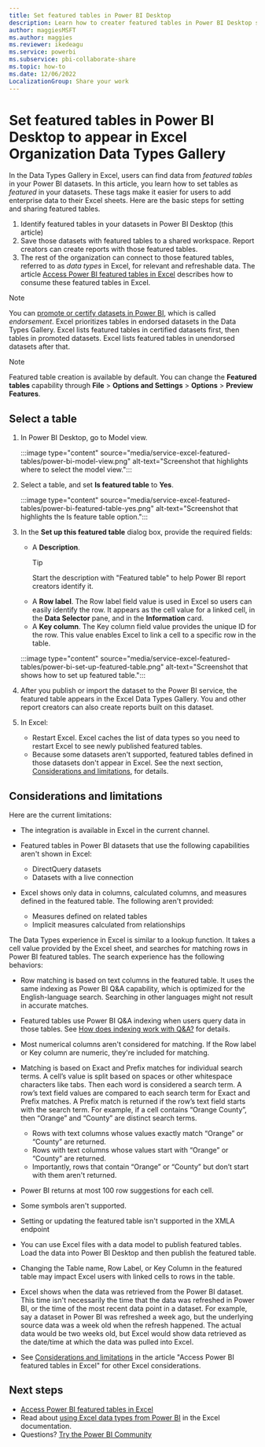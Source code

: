 ```yaml
---
title: Set featured tables in Power BI Desktop
description: Learn how to creater featured tables in Power BI Desktop so they show up in the Excel Organization Data Types Gallery. 
author: maggiesMSFT
ms.author: maggies
ms.reviewer: ikedeagu
ms.service: powerbi
ms.subservice: pbi-collaborate-share
ms.topic: how-to
ms.date: 12/06/2022
LocalizationGroup: Share your work
---
```

# Set featured tables in Power BI Desktop to appear in Excel Organization Data Types Gallery

In the Data Types Gallery in Excel, users can find data from *featured tables* in your Power BI datasets. In this article, you learn how to set tables as *featured* in your datasets. These tags make it easier for users to add enterprise data to their Excel sheets. Here are the basic steps for setting and sharing featured tables.

1. Identify featured tables in your datasets in Power BI Desktop (this article)
1. Save those datasets with featured tables to a shared workspace. Report creators can create reports with those featured tables.
1. The rest of the organization can connect to those featured tables, referred to as *data types* in Excel, for relevant and refreshable data. The article [Access Power BI featured tables in Excel](service-excel-featured-tables.md) describes how to consume these featured tables in Excel.

> [!NOTE]
> You can [promote or certify datasets in Power BI](../collaborate-share/service-endorse-content.md), which is called *endorsement*. Excel prioritizes tables in endorsed datasets in the Data Types Gallery. Excel lists featured tables in certified datasets first, then tables in promoted datasets. Excel lists featured tables in unendorsed datasets after that. 

> [!NOTE]
> Featured table creation is available by default. You can change the **Featured tables** capability through **File** > **Options and Settings** > **Options** > **Preview Features**.

## Select a table

1. In Power BI Desktop, go to Model view.

    :::image type="content" source="media/service-excel-featured-tables/power-bi-model-view.png" alt-text="Screenshot that highlights where to select the model view.":::
 
2. Select a table, and set **Is featured table** to **Yes**.

    :::image type="content" source="media/service-excel-featured-tables/power-bi-featured-table-yes.png" alt-text="Screenshot that highlights the Is feature table option.":::

4. In the **Set up this featured table** dialog box, provide the required fields:

    - A **Description**. 
        > [!TIP]
        > Start the description with "Featured table" to help Power BI report creators identify it.
    - A **Row label**. The Row label field value is used in Excel so users can easily identify the row. It appears as the cell value for a linked cell, in the **Data Selector** pane, and in the **Information** card. 
    - A **Key column**. The Key column field value provides the unique ID for the row. This value enables Excel to link a cell to a specific row in the table.

    :::image type="content" source="media/service-excel-featured-tables/power-bi-set-up-featured-table.png" alt-text="Screenshot that shows how to set up featured table.":::

1. After you publish or import the dataset to the Power BI service, the featured table appears in the Excel Data Types Gallery. You and other report creators can also create reports built on this dataset.

1. In Excel: 
    - Restart Excel. Excel caches the list of data types so you need to restart Excel to see newly published featured tables.
    - Because some datasets aren't supported, featured tables defined in those datasets don't appear in Excel. See the next section, [Considerations and limitations](#considerations-and-limitations), for details.

## Considerations and limitations

Here are the current limitations:

- The integration is available in Excel in the current channel.
- Featured tables in Power BI datasets that use the following capabilities aren't shown in Excel: 

    - DirectQuery datasets
    - Datasets with a live connection

- Excel shows only data in columns, calculated columns, and measures defined in the featured table. The following aren't provided:

    - Measures defined on related tables
    - Implicit measures calculated from relationships

The Data Types experience in Excel is similar to a lookup function. It takes a cell value provided by the Excel sheet, and searches for matching rows in Power BI featured tables. The search experience has the following behaviors:

- Row matching is based on text columns in the featured table. It uses the same indexing as Power BI Q&A capability, which is optimized for the English-language search. Searching in other languages might not result in accurate matches. 
- Featured tables use Power BI Q&A indexing when users query data in those tables. See [How does indexing work with Q&A?](../natural-language/q-and-a-data-sources.md#how-does-indexing-work-with-qa) for details.
- Most numerical columns aren't considered for matching. If the Row label or Key column are numeric, they're included for matching.
- Matching is based on Exact and Prefix matches for individual search terms. A cell’s value is split based on spaces or other whitespace characters like tabs. Then each word is considered a search term. A row’s text field values are compared to each search term for Exact and Prefix matches. A Prefix match is returned if the row’s text field starts with the search term. For example, if a cell contains “Orange County”, then “Orange” and “County” are distinct search terms. 

    - Rows with text columns whose values exactly match “Orange” or “County” are returned. 
    - Rows with text columns whose values start with “Orange” or “County” are returned. 
    - Importantly, rows that contain “Orange” or “County” but don’t start with them aren't returned.

- Power BI returns at most 100 row suggestions for each cell.
- Some symbols aren't supported.
- Setting or updating the featured table isn't supported in the XMLA endpoint
- You can use Excel files with a data model to publish featured tables. Load the data into Power BI Desktop and then publish the featured table.
- Changing the Table name, Row Label, or Key Column in the featured table may impact Excel users with linked cells to rows in the table. 
- Excel shows when the data was retrieved from the Power BI dataset. This time isn't necessarily the time that the data was refreshed in Power BI, or the time of the most recent data point in a dataset. For example, say a dataset in Power BI was refreshed a week ago, but the underlying source data was a week old when the refresh happened. The actual data would be two weeks old, but Excel would show data retrieved as the date/time at which the data was pulled into Excel.
- See [Considerations and limitations](service-excel-featured-tables.md#considerations-and-limitations) in the article "Access Power BI featured tables in Excel" for other Excel considerations.

## Next steps

- [Access Power BI featured tables in Excel](service-excel-featured-tables.md)
- Read about [using Excel data types from Power BI](https://support.office.com/article/use-excel-data-types-from-power-bi-preview-cd8938ce-f963-444d-b82a-7140848241e9) in the Excel documentation.
- Questions? [Try the Power BI Community](https://community.powerbi.com/)
